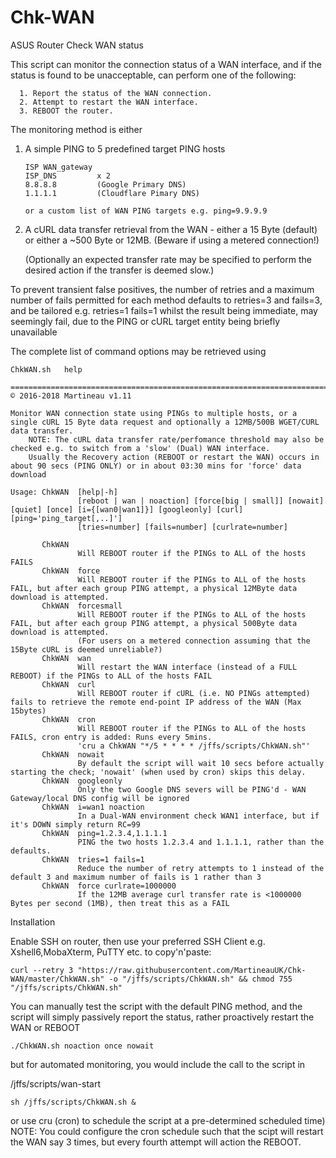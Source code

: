 # Chk-WAN
ASUS Router Check WAN status


This script can monitor the connection status of a WAN interface, and if the status is found to be unacceptable, can perform one of the following:

      1. Report the status of the WAN connection.
      2. Attempt to restart the WAN interface.
      3. REBOOT the router.
  
The monitoring method is either

1.	A simple PING to 5 predefined target PING hosts

		ISP WAN_gateway
		ISP_DNS 		x 2
		8.8.8.8			(Google Primary DNS)
		1.1.1.1			(Cloudflare Pimary DNS)
		
		or a custom list of WAN PING targets e.g. ping=9.9.9.9

2.	A cURL data transfer retrieval from the WAN - either a 15 Byte (default) or either a ~500 Byte or 12MB. 
    (Beware if using a metered connection!)

    (Optionally an expected transfer rate may be specified to perform the desired action if the transfer is deemed slow.)

  To prevent transient false positives, the number of retries and a maximum number of fails permitted for each method defaults to       retries=3 and fails=3, and be tailored
  e.g. retries=1 fails=1 whilst the result being immediate, may seemingly fail, due to the PING or cURL target entity being briefly   unavailable 

The complete list of command options may be retrieved using
  
  	ChkWAN.sh   help

	============================================================================================ © 2016-2018 Martineau v1.11

	Monitor WAN connection state using PINGs to multiple hosts, or a single cURL 15 Byte data request and optionally a 12MB/500B WGET/CURL data transfer.
		NOTE: The cURL data transfer rate/perfomance threshold may also be checked e.g. to switch from a 'slow' (Dual) WAN interface.
		Usually the Recovery action (REBOOT or restart the WAN) occurs in about 90 secs (PING ONLY) or in about 03:30 mins for 'force' data download

	Usage: ChkWAN  [help|-h]
	               [reboot | wan | noaction] [force[big | small]] [nowait] [quiet] [once] [i={[wan0|wan1]}] [googleonly] [curl] [ping='ping_target[,..]'] 
                   [tries=number] [fails=number] [curlrate=number]

           ChkWAN
                   Will REBOOT router if the PINGs to ALL of the hosts FAILS
           ChkWAN  force
                   Will REBOOT router if the PINGs to ALL of the hosts FAIL, but after each group PING attempt, a physical 12MByte data download is attempted.
           ChkWAN  forcesmall
                   Will REBOOT router if the PINGs to ALL of the hosts FAIL, but after each group PING attempt, a physical 500Byte data download is attempted.
                   (For users on a metered connection assuming that the 15Byte cURL is deemed unreliable?)
           ChkWAN  wan
                   Will restart the WAN interface (instead of a FULL REBOOT) if the PINGs to ALL of the hosts FAIL
           ChkWAN  curl
                   Will REBOOT router if cURL (i.e. NO PINGs attempted) fails to retrieve the remote end-point IP address of the WAN (Max 15bytes)
           ChkWAN  cron
                   Will REBOOT router if the PINGs to ALL of the hosts FAILS, cron entry is added: Runs every 5mins.
                   'cru a ChkWAN "*/5 * * * * /jffs/scripts/ChkWAN.sh"'
           ChkWAN  nowait
                   By default the script will wait 10 secs before actually starting the check; 'nowait' (when used by cron) skips this delay.
           ChkWAN  googleonly
                   Only the two Google DNS severs will be PING'd - WAN Gateway/local DNS config will be ignored
           ChkWAN  i=wan1 noaction
                   In a Dual-WAN environment check WAN1 interface, but if it's DOWN simply return RC=99
           ChkWAN  ping=1.2.3.4,1.1.1.1
                   PING the two hosts 1.2.3.4 and 1.1.1.1, rather than the defaults.
           ChkWAN  tries=1 fails=1
                   Reduce the number of retry attempts to 1 instead of the default 3 and maximum number of fails is 1 rather than 3
           ChkWAN  force curlrate=1000000
                   If the 12MB average curl transfer rate is <1000000 Bytes per second (1MB), then treat this as a FAIL


Installation

Enable SSH on router, then use your preferred SSH Client e.g. Xshell6,MobaXterm, PuTTY etc. to copy'n'paste:

	curl --retry 3 "https://raw.githubusercontent.com/MartineauUK/Chk-WAN/master/ChkWAN.sh" -o "/jffs/scripts/ChkWAN.sh" && chmod 755 "/jffs/scripts/ChkWAN.sh"

You can manually test the script with the default PING method, and the script will simply passively report the status, rather proactively restart the WAN or REBOOT

	./ChkWAN.sh noaction once nowait

but for automated monitoring, you would include the call to the script in

/jffs/scripts/wan-start
	
	sh /jffs/scripts/ChkWAN.sh &

or use cru (cron) to schedule the script at a pre-determined scheduled time)
NOTE: You could configure the cron schedule such that the scipt will restart the WAN say 3 times, but every fourth attempt will action the REBOOT.
